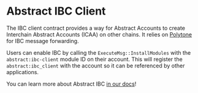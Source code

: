 # Abstract IBC Client

The IBC client contract provides a way for Abstract Accounts to create Interchain Abstract Accounts (ICAA) on other chains. It relies on [Polytone](https://github.com/DA0-DA0/polytone) for IBC message forwarding.

Users can enable IBC by calling the `ExecuteMsg::InstallModules` with the `abstract:ibc-client` module ID on their account. This will register the `abstract:ibc_client` with the account so it can be referenced by other applications.

You can learn more about Abstract IBC [in our docs](https://docs.abstract.money/3_framework/8_ibc.html)!
